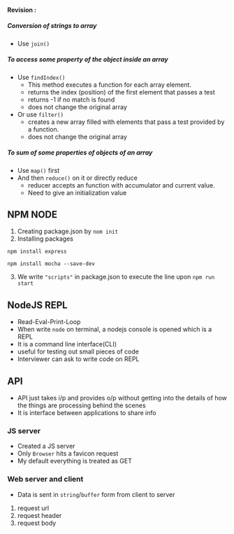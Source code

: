 #### Revision :

##### Conversion of strings to array 

- Use `join()`

##### To access some property of the object inside an array 

- Use `findIndex()`
  - This method executes a function for each array element.
  - returns the index (position) of the first element that passes a test
  - returns -1 if no match is found
  - does not change the original array
- Or use `filter()`
  - creates a new array filled with elements that pass a test provided by a function.
  - does not change the original array

##### To sum of some properties of objects of an array

- Use `map()` first 
- And then `reduce()` on it or directly reduce
  - reducer accepts an function with accumulator and current value.
  - Need to give an initialization value

## NPM NODE

1. Creating package.json by `nom init`
2. Installing packages 
```
npm install express

npm install mocha --save-dev
```
3. We write `"scripts"` in package.json to execute the line upon `npm run start`

## NodeJS REPL

- Read-Eval-Print-Loop
- When write `node` on terminal, a nodejs console is opened which is a REPL
- It is a command line interface(CLI)
- useful for testing out small pieces of code
- Interviewer can ask to write code on REPL 

## API

- API just takes i/p and provides o/p without getting into the details of how the things are processing behind the scenes
- It is interface between applications to share info

### JS server

- Created a JS server
- Only `Browser` hits a favicon request
- My default everything is treated as GET

### Web server and client

- Data is sent in `string`/`buffer` form from client to server

1. request url
2. request header
3. request body